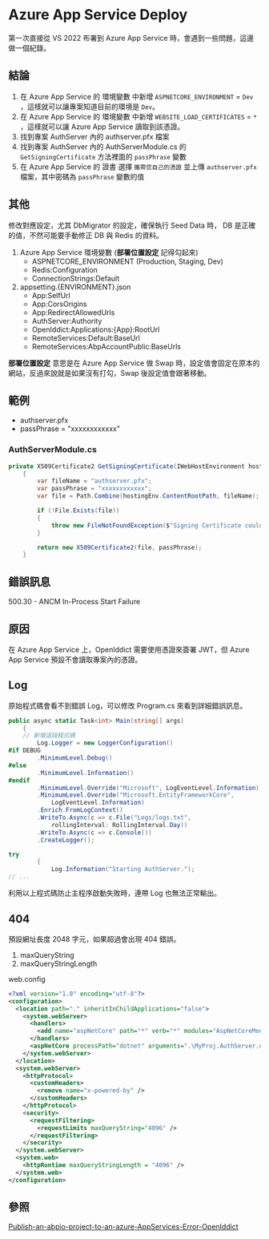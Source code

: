 # Azure App Service Deploy

第一次直接從 VS 2022 布署到 Azure App Service 時，會遇到一些問題，這邊做一個紀錄。

## 結論
1. 在 Azure App Service 的 環境變數 中新增 `ASPNETCORE_ENVIRONMENT` = `Dev` ，這樣就可以讓專案知道目前的環境是 `Dev`。
2. 在 Azure App Service 的 環境變數 中新增 `WEBSITE_LOAD_CERTIFICATES` = `*` ，這樣就可以讓 Azure App Service 讀取到該憑證。
3. 找到專案 AuthServer 內的 authserver.pfx 檔案
4. 找到專案 AuthServer 內的 AuthServerModule.cs 的 `GetSigningCertificate` 方法裡面的 `passPhrase` 變數
5. 在 Azure App Service 的 證書 選擇 `攜帶您自己的憑證` 並上傳 `authserver.pfx` 檔案，其中密碼為 `passPhrase` 變數的值

## 其他
修改對應設定，尤其 DbMigrator 的設定，確保執行 Seed Data 時， DB 是正確的值，不然可能要手動修正 DB 與 Redis 的資料。

1. Azure App Service 環境變數 (**部署位置設定** 記得勾起來)
    - ASPNETCORE_ENVIRONMENT (Production, Staging, Dev)
    - Redis:Configuration
    - ConnectionStrings:Default
2. appsetting.{ENVIRONMENT}.json
   - App:SelfUrl
   - App:CorsOrigins
   - App:RedirectAllowedUrls
   - AuthServer:Authority
   - OpenIddict:Applications:{App}:RootUrl
   - RemoteServices:Default:BaseUrl
   - RemoteServices:AbpAccountPublic:BaseUrls

**部署位置設定** 意思是在 Azure App Service 做 Swap 時，設定值會固定在原本的網站，反過來說就是如果沒有打勾，Swap 後設定值會跟著移動。

## 範例
- authserver.pfx
- passPhrase = "xxxxxxxxxxxx"

### AuthServerModule.cs
```C#
private X509Certificate2 GetSigningCertificate(IWebHostEnvironment hostingEnv)
    {
        var fileName = "authserver.pfx";
        var passPhrase = "xxxxxxxxxxxx";
        var file = Path.Combine(hostingEnv.ContentRootPath, fileName);

        if (!File.Exists(file))
        {
            throw new FileNotFoundException($"Signing Certificate couldn't found: {file}");
        }

        return new X509Certificate2(file, passPhrase);
    }
```

## 錯誤訊息
500.30 - ANCM In-Process Start Failure

## 原因
在 Azure App Service 上，OpenIddict 需要使用憑證來簽署 JWT，但 Azure App Service 預設不會讀取專案內的憑證。

## Log
原始程式碼會看不到錯誤 Log，可以修改 Program.cs 來看到詳細錯誤訊息。

```C#
public async static Task<int> Main(string[] args)
    {
    // 新增這段程式碼
        Log.Logger = new LoggerConfiguration()
#if DEBUG
        .MinimumLevel.Debug()
#else
        .MinimumLevel.Information()
#endif
        .MinimumLevel.Override("Microsoft", LogEventLevel.Information)
        .MinimumLevel.Override("Microsoft.EntityFrameworkCore", 
            LogEventLevel.Information)
        .Enrich.FromLogContext()
        .WriteTo.Async(c => c.File("Logs/logs.txt", 
            rollingInterval: RollingInterval.Day))
        .WriteTo.Async(c => c.Console())
        .CreateLogger();

try
        {
            Log.Information("Starting AuthServer.");
// ...
```

利用以上程式碼防止主程序啟動失敗時，連帶 Log 也無法正常輸出。

## 404
預設網址長度 2048 字元，如果超過會出現 404 錯誤。

1. maxQueryString
2. maxQueryStringLength

web.config
```xml
<?xml version="1.0" encoding="utf-8"?>
<configuration>
  <location path="." inheritInChildApplications="false">
    <system.webServer>
      <handlers>
        <add name="aspNetCore" path="*" verb="*" modules="AspNetCoreModuleV2" resourceType="Unspecified" />
      </handlers>
      <aspNetCore processPath="dotnet" arguments=".\MyProj.AuthServer.dll" stdoutLogEnabled="false" stdoutLogFile=".\Logs\stdout" hostingModel="inprocess" />
    </system.webServer>
  </location>
  <system.webServer>
    <httpProtocol>
      <customHeaders>
        <remove name="x-powered-by" />
      </customHeaders>
    </httpProtocol>
    <security>
      <requestFiltering>
        <requestLimits maxQueryString="4096" />
      </requestFiltering>
    </security>
  </system.webServer>
  <system.web>
    <httpRuntime maxQueryStringLength = "4096" />
  </system.web>
</configuration>
```

## 參照
[Publish-an-abpio-project-to-an-azure-AppServices-Error-OpenIddict](https://abp.io/support/questions/5595/Publish-an-abpio-project-to-an-azure-AppServices-Error-OpenIddict)
